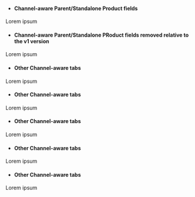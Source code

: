- #### Channel-aware Parent/Standalone Product fields
Lorem ipsum
- #### Channel-aware Parent/Standalone PRoduct fields removed relative to the v1 version
Lorem ipsum
- #### Other Channel-aware tabs 
Lorem ipsum
- #### Other Channel-aware tabs 
Lorem ipsum
- #### Other Channel-aware tabs 
Lorem ipsum
- #### Other Channel-aware tabs 
Lorem ipsum
- #### Other Channel-aware tabs 
Lorem ipsum
